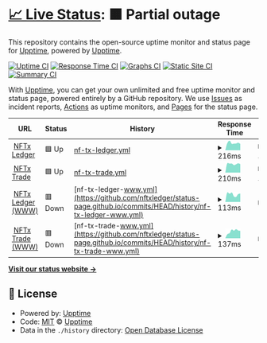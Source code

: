 # [📈 Live Status](https://status.nftxledger.com): <!--live status--> **🟧 Partial outage**

This repository contains the open-source uptime monitor and status page for [Upptime](https://upptime.js.org), powered by [Upptime](https://github.com/upptime/upptime).

[![Uptime CI](https://github.com/nftxledger/status-page.github.io/workflows/Uptime%20CI/badge.svg)](https://github.com/nftxledger/status-page.github.io/actions?query=workflow%3A%22Uptime+CI%22)
[![Response Time CI](https://github.com/nftxledger/status-page.github.io/workflows/Response%20Time%20CI/badge.svg)](https://github.com/nftxledger/status-page.github.io/actions?query=workflow%3A%22Response+Time+CI%22)
[![Graphs CI](https://github.com/nftxledger/status-page.github.io/workflows/Graphs%20CI/badge.svg)](https://github.com/nftxledger/status-page.github.io/actions?query=workflow%3A%22Graphs+CI%22)
[![Static Site CI](https://github.com/nftxledger/status-page.github.io/workflows/Static%20Site%20CI/badge.svg)](https://github.com/nftxledger/status-page.github.io/actions?query=workflow%3A%22Static+Site+CI%22)
[![Summary CI](https://github.com/nftxledger/status-page.github.io/workflows/Summary%20CI/badge.svg)](https://github.com/nftxledger/status-page.github.io/actions?query=workflow%3A%22Summary+CI%22)

With [Upptime](https://upptime.js.org), you can get your own unlimited and free uptime monitor and status page, powered entirely by a GitHub repository. We use [Issues](https://github.com/upptime/upptime/issues) as incident reports, [Actions](https://github.com/nftxledger/status-page.github.io/actions) as uptime monitors, and [Pages](https://status.nftxledger.com) for the status page.

<!--start: status pages-->
<!-- This summary is generated by Upptime (https://github.com/upptime/upptime) -->
<!-- Do not edit this manually, your changes will be overwritten -->
<!-- prettier-ignore -->
| URL | Status | History | Response Time | Uptime |
| --- | ------ | ------- | ------------- | ------ |
| <img alt="" src="https://icons.duckduckgo.com/ip3/nftxledger.com.ico" height="13"> [NFTx Ledger](https://nftxledger.com) | 🟩 Up | [nf-tx-ledger.yml](https://github.com/nftxledger/status-page.github.io/commits/HEAD/history/nf-tx-ledger.yml) | <details><summary><img alt="Response time graph" src="./graphs/nf-tx-ledger/response-time-week.png" height="20"> 216ms</summary><br><a href="https://status.nftxledger.com/history/nf-tx-ledger"><img alt="Response time 209" src="https://img.shields.io/endpoint?url=https%3A%2F%2Fraw.githubusercontent.com%2Fnftxledger%2Fstatus-page.github.io%2FHEAD%2Fapi%2Fnf-tx-ledger%2Fresponse-time.json"></a><br><a href="https://status.nftxledger.com/history/nf-tx-ledger"><img alt="24-hour response time 242" src="https://img.shields.io/endpoint?url=https%3A%2F%2Fraw.githubusercontent.com%2Fnftxledger%2Fstatus-page.github.io%2FHEAD%2Fapi%2Fnf-tx-ledger%2Fresponse-time-day.json"></a><br><a href="https://status.nftxledger.com/history/nf-tx-ledger"><img alt="7-day response time 216" src="https://img.shields.io/endpoint?url=https%3A%2F%2Fraw.githubusercontent.com%2Fnftxledger%2Fstatus-page.github.io%2FHEAD%2Fapi%2Fnf-tx-ledger%2Fresponse-time-week.json"></a><br><a href="https://status.nftxledger.com/history/nf-tx-ledger"><img alt="30-day response time 215" src="https://img.shields.io/endpoint?url=https%3A%2F%2Fraw.githubusercontent.com%2Fnftxledger%2Fstatus-page.github.io%2FHEAD%2Fapi%2Fnf-tx-ledger%2Fresponse-time-month.json"></a><br><a href="https://status.nftxledger.com/history/nf-tx-ledger"><img alt="1-year response time 209" src="https://img.shields.io/endpoint?url=https%3A%2F%2Fraw.githubusercontent.com%2Fnftxledger%2Fstatus-page.github.io%2FHEAD%2Fapi%2Fnf-tx-ledger%2Fresponse-time-year.json"></a></details> | <details><summary><a href="https://status.nftxledger.com/history/nf-tx-ledger">100.00%</a></summary><a href="https://status.nftxledger.com/history/nf-tx-ledger"><img alt="All-time uptime 99.98%" src="https://img.shields.io/endpoint?url=https%3A%2F%2Fraw.githubusercontent.com%2Fnftxledger%2Fstatus-page.github.io%2FHEAD%2Fapi%2Fnf-tx-ledger%2Fuptime.json"></a><br><a href="https://status.nftxledger.com/history/nf-tx-ledger"><img alt="24-hour uptime 100.00%" src="https://img.shields.io/endpoint?url=https%3A%2F%2Fraw.githubusercontent.com%2Fnftxledger%2Fstatus-page.github.io%2FHEAD%2Fapi%2Fnf-tx-ledger%2Fuptime-day.json"></a><br><a href="https://status.nftxledger.com/history/nf-tx-ledger"><img alt="7-day uptime 100.00%" src="https://img.shields.io/endpoint?url=https%3A%2F%2Fraw.githubusercontent.com%2Fnftxledger%2Fstatus-page.github.io%2FHEAD%2Fapi%2Fnf-tx-ledger%2Fuptime-week.json"></a><br><a href="https://status.nftxledger.com/history/nf-tx-ledger"><img alt="30-day uptime 100.00%" src="https://img.shields.io/endpoint?url=https%3A%2F%2Fraw.githubusercontent.com%2Fnftxledger%2Fstatus-page.github.io%2FHEAD%2Fapi%2Fnf-tx-ledger%2Fuptime-month.json"></a><br><a href="https://status.nftxledger.com/history/nf-tx-ledger"><img alt="1-year uptime 99.98%" src="https://img.shields.io/endpoint?url=https%3A%2F%2Fraw.githubusercontent.com%2Fnftxledger%2Fstatus-page.github.io%2FHEAD%2Fapi%2Fnf-tx-ledger%2Fuptime-year.json"></a></details>
| <img alt="" src="https://icons.duckduckgo.com/ip3/nftxtrade.com.ico" height="13"> [NFTx Trade](https://nftxtrade.com) | 🟩 Up | [nf-tx-trade.yml](https://github.com/nftxledger/status-page.github.io/commits/HEAD/history/nf-tx-trade.yml) | <details><summary><img alt="Response time graph" src="./graphs/nf-tx-trade/response-time-week.png" height="20"> 210ms</summary><br><a href="https://status.nftxledger.com/history/nf-tx-trade"><img alt="Response time 202" src="https://img.shields.io/endpoint?url=https%3A%2F%2Fraw.githubusercontent.com%2Fnftxledger%2Fstatus-page.github.io%2FHEAD%2Fapi%2Fnf-tx-trade%2Fresponse-time.json"></a><br><a href="https://status.nftxledger.com/history/nf-tx-trade"><img alt="24-hour response time 195" src="https://img.shields.io/endpoint?url=https%3A%2F%2Fraw.githubusercontent.com%2Fnftxledger%2Fstatus-page.github.io%2FHEAD%2Fapi%2Fnf-tx-trade%2Fresponse-time-day.json"></a><br><a href="https://status.nftxledger.com/history/nf-tx-trade"><img alt="7-day response time 210" src="https://img.shields.io/endpoint?url=https%3A%2F%2Fraw.githubusercontent.com%2Fnftxledger%2Fstatus-page.github.io%2FHEAD%2Fapi%2Fnf-tx-trade%2Fresponse-time-week.json"></a><br><a href="https://status.nftxledger.com/history/nf-tx-trade"><img alt="30-day response time 206" src="https://img.shields.io/endpoint?url=https%3A%2F%2Fraw.githubusercontent.com%2Fnftxledger%2Fstatus-page.github.io%2FHEAD%2Fapi%2Fnf-tx-trade%2Fresponse-time-month.json"></a><br><a href="https://status.nftxledger.com/history/nf-tx-trade"><img alt="1-year response time 202" src="https://img.shields.io/endpoint?url=https%3A%2F%2Fraw.githubusercontent.com%2Fnftxledger%2Fstatus-page.github.io%2FHEAD%2Fapi%2Fnf-tx-trade%2Fresponse-time-year.json"></a></details> | <details><summary><a href="https://status.nftxledger.com/history/nf-tx-trade">100.00%</a></summary><a href="https://status.nftxledger.com/history/nf-tx-trade"><img alt="All-time uptime 99.99%" src="https://img.shields.io/endpoint?url=https%3A%2F%2Fraw.githubusercontent.com%2Fnftxledger%2Fstatus-page.github.io%2FHEAD%2Fapi%2Fnf-tx-trade%2Fuptime.json"></a><br><a href="https://status.nftxledger.com/history/nf-tx-trade"><img alt="24-hour uptime 100.00%" src="https://img.shields.io/endpoint?url=https%3A%2F%2Fraw.githubusercontent.com%2Fnftxledger%2Fstatus-page.github.io%2FHEAD%2Fapi%2Fnf-tx-trade%2Fuptime-day.json"></a><br><a href="https://status.nftxledger.com/history/nf-tx-trade"><img alt="7-day uptime 100.00%" src="https://img.shields.io/endpoint?url=https%3A%2F%2Fraw.githubusercontent.com%2Fnftxledger%2Fstatus-page.github.io%2FHEAD%2Fapi%2Fnf-tx-trade%2Fuptime-week.json"></a><br><a href="https://status.nftxledger.com/history/nf-tx-trade"><img alt="30-day uptime 100.00%" src="https://img.shields.io/endpoint?url=https%3A%2F%2Fraw.githubusercontent.com%2Fnftxledger%2Fstatus-page.github.io%2FHEAD%2Fapi%2Fnf-tx-trade%2Fuptime-month.json"></a><br><a href="https://status.nftxledger.com/history/nf-tx-trade"><img alt="1-year uptime 99.99%" src="https://img.shields.io/endpoint?url=https%3A%2F%2Fraw.githubusercontent.com%2Fnftxledger%2Fstatus-page.github.io%2FHEAD%2Fapi%2Fnf-tx-trade%2Fuptime-year.json"></a></details>
| <img alt="" src="https://icons.duckduckgo.com/ip3/www.nftxledger.com.ico" height="13"> [NFTx Ledger (WWW)](https://www.nftxledger.com) | 🟥 Down | [nf-tx-ledger-www.yml](https://github.com/nftxledger/status-page.github.io/commits/HEAD/history/nf-tx-ledger-www.yml) | <details><summary><img alt="Response time graph" src="./graphs/nf-tx-ledger-www/response-time-week.png" height="20"> 113ms</summary><br><a href="https://status.nftxledger.com/history/nf-tx-ledger-www"><img alt="Response time 117" src="https://img.shields.io/endpoint?url=https%3A%2F%2Fraw.githubusercontent.com%2Fnftxledger%2Fstatus-page.github.io%2FHEAD%2Fapi%2Fnf-tx-ledger-www%2Fresponse-time.json"></a><br><a href="https://status.nftxledger.com/history/nf-tx-ledger-www"><img alt="24-hour response time 89" src="https://img.shields.io/endpoint?url=https%3A%2F%2Fraw.githubusercontent.com%2Fnftxledger%2Fstatus-page.github.io%2FHEAD%2Fapi%2Fnf-tx-ledger-www%2Fresponse-time-day.json"></a><br><a href="https://status.nftxledger.com/history/nf-tx-ledger-www"><img alt="7-day response time 113" src="https://img.shields.io/endpoint?url=https%3A%2F%2Fraw.githubusercontent.com%2Fnftxledger%2Fstatus-page.github.io%2FHEAD%2Fapi%2Fnf-tx-ledger-www%2Fresponse-time-week.json"></a><br><a href="https://status.nftxledger.com/history/nf-tx-ledger-www"><img alt="30-day response time 116" src="https://img.shields.io/endpoint?url=https%3A%2F%2Fraw.githubusercontent.com%2Fnftxledger%2Fstatus-page.github.io%2FHEAD%2Fapi%2Fnf-tx-ledger-www%2Fresponse-time-month.json"></a><br><a href="https://status.nftxledger.com/history/nf-tx-ledger-www"><img alt="1-year response time 117" src="https://img.shields.io/endpoint?url=https%3A%2F%2Fraw.githubusercontent.com%2Fnftxledger%2Fstatus-page.github.io%2FHEAD%2Fapi%2Fnf-tx-ledger-www%2Fresponse-time-year.json"></a></details> | <details><summary><a href="https://status.nftxledger.com/history/nf-tx-ledger-www">0.00%</a></summary><a href="https://status.nftxledger.com/history/nf-tx-ledger-www"><img alt="All-time uptime 0.00%" src="https://img.shields.io/endpoint?url=https%3A%2F%2Fraw.githubusercontent.com%2Fnftxledger%2Fstatus-page.github.io%2FHEAD%2Fapi%2Fnf-tx-ledger-www%2Fuptime.json"></a><br><a href="https://status.nftxledger.com/history/nf-tx-ledger-www"><img alt="24-hour uptime 0.00%" src="https://img.shields.io/endpoint?url=https%3A%2F%2Fraw.githubusercontent.com%2Fnftxledger%2Fstatus-page.github.io%2FHEAD%2Fapi%2Fnf-tx-ledger-www%2Fuptime-day.json"></a><br><a href="https://status.nftxledger.com/history/nf-tx-ledger-www"><img alt="7-day uptime 0.00%" src="https://img.shields.io/endpoint?url=https%3A%2F%2Fraw.githubusercontent.com%2Fnftxledger%2Fstatus-page.github.io%2FHEAD%2Fapi%2Fnf-tx-ledger-www%2Fuptime-week.json"></a><br><a href="https://status.nftxledger.com/history/nf-tx-ledger-www"><img alt="30-day uptime 0.00%" src="https://img.shields.io/endpoint?url=https%3A%2F%2Fraw.githubusercontent.com%2Fnftxledger%2Fstatus-page.github.io%2FHEAD%2Fapi%2Fnf-tx-ledger-www%2Fuptime-month.json"></a><br><a href="https://status.nftxledger.com/history/nf-tx-ledger-www"><img alt="1-year uptime 0.00%" src="https://img.shields.io/endpoint?url=https%3A%2F%2Fraw.githubusercontent.com%2Fnftxledger%2Fstatus-page.github.io%2FHEAD%2Fapi%2Fnf-tx-ledger-www%2Fuptime-year.json"></a></details>
| <img alt="" src="https://icons.duckduckgo.com/ip3/www.nftxtrade.com.ico" height="13"> [NFTx Trade (WWW)](https://www.nftxtrade.com) | 🟥 Down | [nf-tx-trade-www.yml](https://github.com/nftxledger/status-page.github.io/commits/HEAD/history/nf-tx-trade-www.yml) | <details><summary><img alt="Response time graph" src="./graphs/nf-tx-trade-www/response-time-week.png" height="20"> 137ms</summary><br><a href="https://status.nftxledger.com/history/nf-tx-trade-www"><img alt="Response time 114" src="https://img.shields.io/endpoint?url=https%3A%2F%2Fraw.githubusercontent.com%2Fnftxledger%2Fstatus-page.github.io%2FHEAD%2Fapi%2Fnf-tx-trade-www%2Fresponse-time.json"></a><br><a href="https://status.nftxledger.com/history/nf-tx-trade-www"><img alt="24-hour response time 142" src="https://img.shields.io/endpoint?url=https%3A%2F%2Fraw.githubusercontent.com%2Fnftxledger%2Fstatus-page.github.io%2FHEAD%2Fapi%2Fnf-tx-trade-www%2Fresponse-time-day.json"></a><br><a href="https://status.nftxledger.com/history/nf-tx-trade-www"><img alt="7-day response time 137" src="https://img.shields.io/endpoint?url=https%3A%2F%2Fraw.githubusercontent.com%2Fnftxledger%2Fstatus-page.github.io%2FHEAD%2Fapi%2Fnf-tx-trade-www%2Fresponse-time-week.json"></a><br><a href="https://status.nftxledger.com/history/nf-tx-trade-www"><img alt="30-day response time 116" src="https://img.shields.io/endpoint?url=https%3A%2F%2Fraw.githubusercontent.com%2Fnftxledger%2Fstatus-page.github.io%2FHEAD%2Fapi%2Fnf-tx-trade-www%2Fresponse-time-month.json"></a><br><a href="https://status.nftxledger.com/history/nf-tx-trade-www"><img alt="1-year response time 114" src="https://img.shields.io/endpoint?url=https%3A%2F%2Fraw.githubusercontent.com%2Fnftxledger%2Fstatus-page.github.io%2FHEAD%2Fapi%2Fnf-tx-trade-www%2Fresponse-time-year.json"></a></details> | <details><summary><a href="https://status.nftxledger.com/history/nf-tx-trade-www">0.00%</a></summary><a href="https://status.nftxledger.com/history/nf-tx-trade-www"><img alt="All-time uptime 0.00%" src="https://img.shields.io/endpoint?url=https%3A%2F%2Fraw.githubusercontent.com%2Fnftxledger%2Fstatus-page.github.io%2FHEAD%2Fapi%2Fnf-tx-trade-www%2Fuptime.json"></a><br><a href="https://status.nftxledger.com/history/nf-tx-trade-www"><img alt="24-hour uptime 0.00%" src="https://img.shields.io/endpoint?url=https%3A%2F%2Fraw.githubusercontent.com%2Fnftxledger%2Fstatus-page.github.io%2FHEAD%2Fapi%2Fnf-tx-trade-www%2Fuptime-day.json"></a><br><a href="https://status.nftxledger.com/history/nf-tx-trade-www"><img alt="7-day uptime 0.00%" src="https://img.shields.io/endpoint?url=https%3A%2F%2Fraw.githubusercontent.com%2Fnftxledger%2Fstatus-page.github.io%2FHEAD%2Fapi%2Fnf-tx-trade-www%2Fuptime-week.json"></a><br><a href="https://status.nftxledger.com/history/nf-tx-trade-www"><img alt="30-day uptime 0.00%" src="https://img.shields.io/endpoint?url=https%3A%2F%2Fraw.githubusercontent.com%2Fnftxledger%2Fstatus-page.github.io%2FHEAD%2Fapi%2Fnf-tx-trade-www%2Fuptime-month.json"></a><br><a href="https://status.nftxledger.com/history/nf-tx-trade-www"><img alt="1-year uptime 0.00%" src="https://img.shields.io/endpoint?url=https%3A%2F%2Fraw.githubusercontent.com%2Fnftxledger%2Fstatus-page.github.io%2FHEAD%2Fapi%2Fnf-tx-trade-www%2Fuptime-year.json"></a></details>

<!--end: status pages-->

[**Visit our status website →**](https://status.nftxledger.com)

## 📄 License

- Powered by: [Upptime](https://github.com/upptime/upptime)
- Code: [MIT](./LICENSE) © [Upptime](https://upptime.js.org)
- Data in the `./history` directory: [Open Database License](https://opendatacommons.org/licenses/odbl/1-0/)
